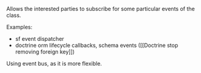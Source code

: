 Allows the interested parties to subscribe for some particular events of the class.

Examples:
- sf event dispatcher
- doctrine orm lifecycle callbacks, schema events ([[Doctrine stop removing foreign key]])

Using event bus, as it is more flexible.
